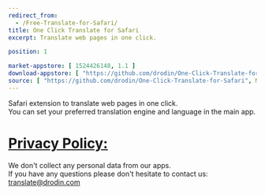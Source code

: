 ```yaml
---
redirect_from:
  - /Free-Translate-for-Safari/
title: One Click Translate for Safari
excerpt: Translate web pages in one click.

position: 1

market-appstore: [ 1524426148, 1.1 ]
download-appstore: [ "https://github.com/drodin/One-Click-Translate-for-Safari/releases/download/1.1/One.Click.Translate.for.Safari.1.1.dmg", 1.1 ]
source: [ "https://github.com/drodin/One-Click-Translate-for-Safari", MIT ]
---
```


Safari extension to translate web pages in one click.  
You can set your preferred translation engine and language in the main app.

[Privacy Policy:](#privacy-policy)
===

We don't collect any personal data from our apps.  
If you have any questions please don't hesitate to contact us: translate@drodin.com
